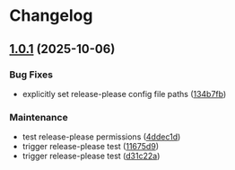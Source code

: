# Changelog

## [1.0.1](https://github.com/goatheckler/ghcr-browser/compare/v1.0.0...v1.0.1) (2025-10-06)


### Bug Fixes

* explicitly set release-please config file paths ([134b7fb](https://github.com/goatheckler/ghcr-browser/commit/134b7fb2e1a2e807e6d82618173659dd1fdd1bcc))


### Maintenance

* test release-please permissions ([4ddec1d](https://github.com/goatheckler/ghcr-browser/commit/4ddec1d60e3943de6b63f8d20af62c21386ec146))
* trigger release-please test ([11675d9](https://github.com/goatheckler/ghcr-browser/commit/11675d9e66776684d3f1952b72056d1d4a2b38ab))
* trigger release-please test ([d31c22a](https://github.com/goatheckler/ghcr-browser/commit/d31c22af8daa787d19e362c957c3b52f0dfedcd8))
